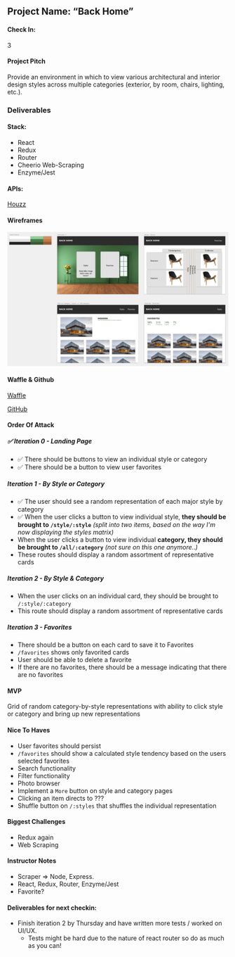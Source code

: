 ## Project Name: “Back Home”

#### Check In:
3  

#### Project Pitch 
Provide an environment in which to view various architectural and interior design styles across multiple categories (exterior, by room, chairs, lighting, etc.).

### Deliverables  

#### Stack:
 - React
 - Redux
 - Router
 - Cheerio Web-Scraping
 - Enzyme/Jest

#### APIs:  
[Houzz](https://www.houzz.com/)

#### Wireframes  
![alt text](https://github.com/lindsaywparker/back-home/blob/master/comps/comp-summary.png "Back Home Static Comps")

#### Waffle & Github
[Waffle](https://waffle.io/lindsaywparker/back-home)

[GitHub](https://github.com/lindsaywparker/back-home)

#### Order Of Attack  
##### :white_check_mark: Iteration 0 - Landing Page
 - :white_check_mark: There should be buttons to view an individual style or category
 - :white_check_mark: There should be a button to view user favorites

##### Iteration 1 - By Style or Category
 - :white_check_mark: The user should see a random representation of each major style by category
 - :white_check_mark: When the user clicks a button to view individual style, **they should be brought to `/style/:style`** *(split into two items, based on the way I'm now displaying the styles matrix)*
 - When the user clicks a button to view individual **category, they should be brought to `/all/:category`** *(not sure on this one anymore..)*
 - These routes should display a random assortment of representative cards

##### Iteration 2 - By Style & Category
 - When the user clicks on an individual card, they should be brought to `/:style/:category`
 - This route should display a random assortment of representative cards

##### Iteration 3 - Favorites
 - There should be a button on each card to save it to Favorites
 - `/favorites` shows only favorited cards
 - User should be able to delete a favorite
 - If there are no favorites, there should be a message indicating that there are no favorites

#### MVP
Grid of random category-by-style representations with ability to click style or category and bring up new representations

#### Nice To Haves
 - User favorites should persist
 - `/favorites` should show a calculated style tendency based on the users selected favorites
 - Search functionality
 - Filter functionality
 - Photo browser
 - Implement a `More` button on style and category pages
 - Clicking an item directs to ???
 - Shuffle button on `/:styles` that shuffles the individual representation

#### Biggest Challenges
 - Redux again
 - Web Scraping

#### Instructor Notes
 * Scraper =>  Node, Express.
 * React, Redux, Router, Enzyme/Jest
 * Favorite? 
 
#### Deliverables for next checkin:
 * Finish iteration 2 by Thursday and have written more tests / worked on UI/UX.
   * Tests might be hard due to the nature of react router so do as much as you can!

